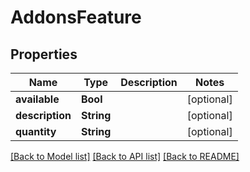 # AddonsFeature

## Properties
Name | Type | Description | Notes
------------ | ------------- | ------------- | -------------
**available** | **Bool** |  | [optional] 
**description** | **String** |  | [optional] 
**quantity** | **String** |  | [optional] 

[[Back to Model list]](../README.md#documentation-for-models) [[Back to API list]](../README.md#documentation-for-api-endpoints) [[Back to README]](../README.md)


